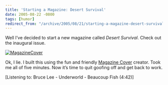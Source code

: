 ```yaml
---
title: 'Starting a Magazine: Desert Survival'
date: 2005-08-22 -0800
tags: [humor]
redirect_from: "/archive/2005/08/21/starting-a-magazine-desert-survival.aspx/"
---
```


Well I’ve decided to start a new magazine called *Desert Survival*.
Check out the inaugural issue.

[![MagazineCover](https://photos26.flickr.com/36612933_ed197138f9.jpg)](http://www.flickr.com/photos/haacked/36612933/ "Photo Sharing")

Ok, I lie. I built this using the fun and friendly [Magazine
Cover](http://www.flagrantdisregard.com/flickr/magazine.php) creator.
Took me all of five minutes. Now it’s time to quit goofing off and get
back to work.

[Listening to: Bruce Lee - Underworld - Beaucoup Fish (4:42)]
